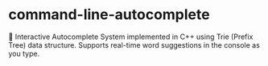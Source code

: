 # command-line-autocomplete
🚀 Interactive Autocomplete System implemented in C++ using Trie (Prefix Tree) data structure. Supports real-time word suggestions in the console as you type.
